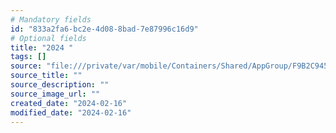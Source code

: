 ```yaml
---
# Mandatory fields
id: "833a2fa6-bc2e-4d08-8bad-7e87996c16d9"
# Optional fields
title: "2024 "
tags: []
source: "file:///private/var/mobile/Containers/Shared/AppGroup/F9B2C945-F52C-41A5-AABA-351081C30EF6/2024%20Digital%20Portrait%20Planner%20(Sunday%20Start)%203.pdf"
source_title: ""
source_description: ""
source_image_url: ""
created_date: "2024-02-16"
modified_date: "2024-02-16"
---
```

